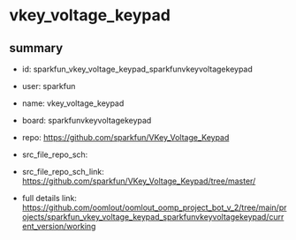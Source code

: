 # vkey_voltage_keypad
 
## summary 
* id: sparkfun_vkey_voltage_keypad_sparkfunvkeyvoltagekeypad
* user: sparkfun
* name: vkey_voltage_keypad
* board: sparkfunvkeyvoltagekeypad
* repo: https://github.com/sparkfun/VKey_Voltage_Keypad



* src_file_repo_sch: 
* src_file_repo_sch_link: https://github.com/sparkfun/VKey_Voltage_Keypad/tree/master/
* full details link: https://github.com/oomlout/oomlout_oomp_project_bot_v_2/tree/main/projects/sparkfun_vkey_voltage_keypad_sparkfunvkeyvoltagekeypad/current_version/working  







